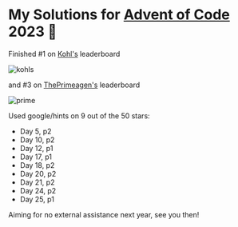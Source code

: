 # My Solutions for [Advent of Code](https://adventofcode.com/) 2023 🎄

Finished #1 on [Kohl's](https://corporate.kohls.com/) leaderboard

![kohls](https://github.com/jwmke/AdventOfCode23/assets/43486503/7eaac02e-f254-4b75-8fdc-f4a9c9277821)

and #3 on [ThePrimeagen's](https://www.youtube.com/@ThePrimeagen/featured) leaderboard

![prime](https://github.com/jwmke/AdventOfCode23/assets/43486503/98f6cd64-f4ef-4bea-845b-4660ed25e792)

Used google/hints on 9 out of the 50 stars:

* Day 5, p2
* Day 10, p2
* Day 12, p1
* Day 17, p1
* Day 18, p2
* Day 20, p2
* Day 21, p2
* Day 24, p2
* Day 25, p1

Aiming for no external assistance next year, see you then!
